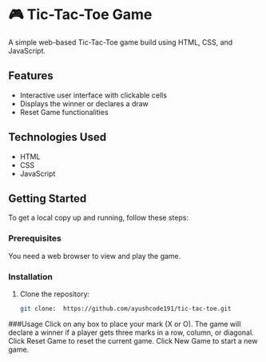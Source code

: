 # 🎮 Tic-Tac-Toe Game

A simple web-based Tic-Tac-Toe game build using HTML, CSS, and JavaScript.

## Features

- Interactive user interface with clickable cells
- Displays the winner or declares a draw
- Reset Game functionalities

## Technologies Used
- HTML
- CSS
- JavaScript

## Getting Started

To get a local copy up and running, follow these steps:

### Prerequisites

You need a web browser to view and play the game.

### Installation

1. Clone the repository:
   ```sh
   git clone:  https://github.com/ayushcode191/tic-tac-toe.git

###Usage
Click on any box to place your mark (X or O).
The game will declare a winner if a player gets three marks in a row, column, or diagonal.
Click Reset Game to reset the current game.
Click New Game to start a new game.




